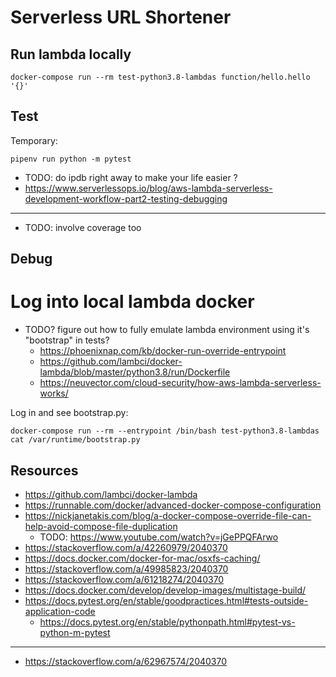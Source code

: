 
# Serverless URL Shortener

## Run lambda locally

```
docker-compose run --rm test-python3.8-lambdas function/hello.hello '{}'
```

## Test

Temporary:
```
pipenv run python -m pytest
```

- TODO: do ipdb right away to make your life easier ?
- https://www.serverlessops.io/blog/aws-lambda-serverless-development-workflow-part2-testing-debugging

---

- TODO: involve coverage too

## Debug

# Log into local lambda docker

- TODO? figure out how to fully emulate lambda environment using it's "bootstrap" in tests?
  - https://phoenixnap.com/kb/docker-run-override-entrypoint
  - https://github.com/lambci/docker-lambda/blob/master/python3.8/run/Dockerfile
  - https://neuvector.com/cloud-security/how-aws-lambda-serverless-works/


Log in and see bootstrap.py:
```
docker-compose run --rm --entrypoint /bin/bash test-python3.8-lambdas
cat /var/runtime/bootstrap.py
```

## Resources

- https://github.com/lambci/docker-lambda
- https://runnable.com/docker/advanced-docker-compose-configuration
- https://nickjanetakis.com/blog/a-docker-compose-override-file-can-help-avoid-compose-file-duplication
  - TODO: https://www.youtube.com/watch?v=jGePPQFArwo
- https://stackoverflow.com/a/42260979/2040370
- https://docs.docker.com/docker-for-mac/osxfs-caching/
- https://stackoverflow.com/a/49985823/2040370
- https://stackoverflow.com/a/61218274/2040370
- https://docs.docker.com/develop/develop-images/multistage-build/
- https://docs.pytest.org/en/stable/goodpractices.html#tests-outside-application-code
  - https://docs.pytest.org/en/stable/pythonpath.html#pytest-vs-python-m-pytest

---

- https://stackoverflow.com/a/62967574/2040370
